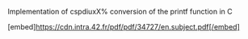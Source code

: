 Implementation of cspdiuxX% conversion of the printf function in C

[embed]https://cdn.intra.42.fr/pdf/pdf/34727/en.subject.pdf[/embed]
